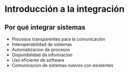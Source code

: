 # Introducción a la integración
## Por qué integrar sistemas
- Procesos transparentes para la comunicación
- Interoperabilidad de sistemas
- Automatizacion de procesos
- Disponibilidad de infomración
- Uso eficiente de software
- Comunicacion de sistemas nuevos con existentes

